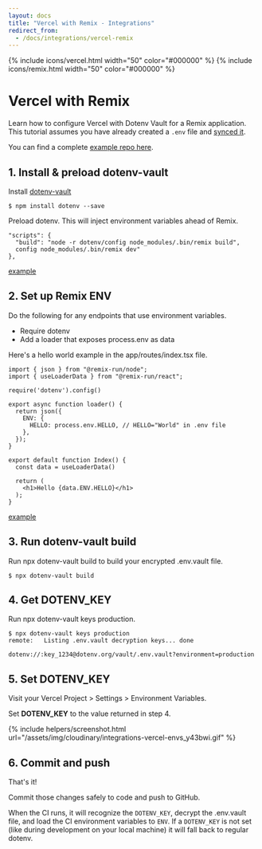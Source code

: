 ```yaml
---
layout: docs
title: "Vercel with Remix - Integrations"
redirect_from:
  - /docs/integrations/vercel-remix
---
```


{% include icons/vercel.html width="50" color="#000000" %}
{% include icons/remix.html width="50" color="#000000" %}

# Vercel with Remix

Learn how to configure Vercel with Dotenv Vault for a Remix application. This tutorial assumes you have already created a `.env` file and [synced it](/docs/tutorials/sync).

You can find a complete [example repo here](https://github.com/dotenv-org/integration-example-vercel-remix).

## 1. Install & preload dotenv-vault

Install [dotenv-vault](https://github.com/motdotla/dotenv-vault)

```
$ npm install dotenv --save
```

Preload dotenv. This will inject environment variables ahead of Remix.

```
"scripts": {
  "build": "node -r dotenv/config node_modules/.bin/remix build",
  config node_modules/.bin/remix dev"
},
```
[example](https://github.com/dotenv-org/integration-example-vercel-remix/blob/master/package.json)

## 2. Set up Remix ENV

Do the following for any endpoints that use environment variables.

* Require dotenv
* Add a loader that exposes process.env as data

Here's a hello world example in the app/routes/index.tsx file.

```
import { json } from "@remix-run/node";
import { useLoaderData } from "@remix-run/react";

require('dotenv').config()

export async function loader() {
  return json({
    ENV: {
      HELLO: process.env.HELLO, // HELLO="World" in .env file
    },
  });
}

export default function Index() {
  const data = useLoaderData()

  return (
    <h1>Hello {data.ENV.HELLO}</h1>
  );
}
```
[example](https://github.com/dotenv-org/integration-example-vercel-remix/blob/master/app/routes/index.tsx)

## 3. Run dotenv-vault build

Run npx dotenv-vault build to build your encrypted .env.vault file.

```
$ npx dotenv-vault build
```

## 4. Get DOTENV_KEY

Run npx dotenv-vault keys production.

```
$ npx dotenv-vault keys production
remote:   Listing .env.vault decryption keys... done

dotenv://:key_1234@dotenv.org/vault/.env.vault?environment=production
```

## 5. Set DOTENV_KEY

Visit your Vercel Project > Settings > Environment Variables.

Set **DOTENV_KEY** to the value returned in step 4.

{% include helpers/screenshot.html url="/assets/img/cloudinary/integrations-vercel-envs_y43bwi.gif" %}

## 6. Commit and push

That's it!

Commit those changes safely to code and push to GitHub.

When the CI runs, it will recognize the `DOTENV_KEY`, decrypt the .env.vault file, and load the CI environment variables to `ENV`. If a `DOTENV_KEY` is not set (like during development on your local machine) it will fall back to regular dotenv.
